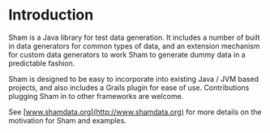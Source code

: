 # Introduction

Sham is a Java library for test data generation. It includes a number of built
in data generators for common types of data, and an extension mechanism for
custom data generators to work Sham to generate dummy data in a predictable
fashion.

Sham is designed to be easy to incorporate into existing Java / JVM based
projects, and also includes a Grails plugin for ease of use. Contributions
plugging Sham in to other frameworks are welcome.

See [www.shamdata.org](http://www.shamdata.org) for more details on the
motivation for Sham and examples.
